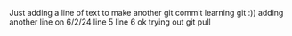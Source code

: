 Just adding a line of text to make another git commit
learning git
:))
adding another line on 6/2/24
line 5
line 6
ok
trying out git pull